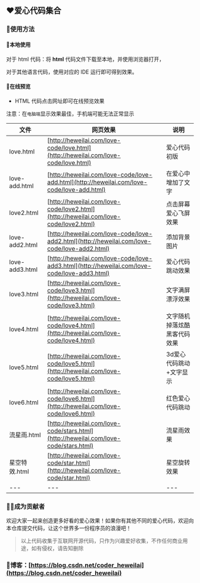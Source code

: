 ## ❤️爱心代码集合

### 🤩使用方法

#### 💌本地使用

对于 html 代码：将 **html** 代码文件下载至本地，并使用浏览器打开，

对于其他语言代码，使用对应的 IDE 运行即可得到效果。

#### 💌在线预览

- HTML 代码点击网址即可在线预览效果

注意：在`电脑端`显示效果最佳，手机端可能无法正常显示

|   文件   |   网页效果   | 说明  |
| ---- | ---- |---- |
|   love.html   |   [http://heweilai.com/love-code/love.html](http://heweilai.com/love-code/love.html)   | 爱心代码初版 |
|   love-add.html   |   [http://heweilai.com/love-code/love-add.html](http://heweilai.com/love-code/love-add.html)   | 在爱心中增加了文字 |
|   love2.html   |   [http://heweilai.com/love-code/love2.html](http://heweilai.com/love-code/love2.html)   |  点击屏幕爱心飞屏效果  |
| love-add2.html | [http://heweilai.com/love-code/love-add2.html](http://heweilai.com/love-code/love-add2.html) | 添加背景图片 |
| love-add3.html | [http://heweilai.com/love-code/love-add3.html](http://heweilai.com/love-code/love-add3.html) | 爱心代码跳动效果 |
| love3.html | [http://heweilai.com/love-code/love3.html](http://heweilai.com/love-code/love3.html) | 文字满屏漂浮效果 |
| love4.html | [http://heweilai.com/love-code/love4.html](http://heweilai.com/love-code/love4.html) | 文字随机掉落炫酷黑客代码效果 |
| love5.html | [http://heweilai.com/love-code/love5.html](http://heweilai.com/love-code/love5.html) | 3d爱心代码跳动+文字显示 |
| love6.html | [http://heweilai.com/love-code/love6.html](http://heweilai.com/love-code/love6.html) | 红色爱心代码跳动 |
| 流星雨.html | [http://heweilai.com/love-code/stars.html](http://heweilai.com/love-code/stars.html) | 流星雨效果 |
| 星空特效.html | [http://heweilai.com/love-code/star.html](http://heweilai.com/love-code/star.html) | 星空旋转效果 |
| --- | --- | --- |

### 👨‍💻成为贡献者

欢迎大家一起来创造更多好看的爱心效果！如果你有其他不同的爱心代码，欢迎向本仓库提交代码，让这个世界多一份程序员的浪漫吧！

> 以上代码收集于互联网开源代码，只作为兴趣爱好收集，不作任何商业用途，如有侵权，请告知删除

### 📢博客：[https://blog.csdn.net/coder_heweilai](https://blog.csdn.net/coder_heweilai)